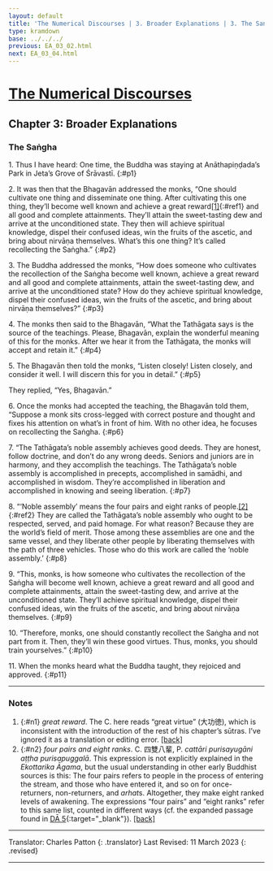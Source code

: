 ```yaml
---
layout: default
title: 'The Numerical Discourses | 3. Broader Explanations | 3. The Saṅgha'
type: kramdown
base: ../../../
previous: EA_03_02.html
next: EA_03_04.html
---
```


# [The Numerical Discourses](../index.html)
## Chapter 3: Broader Explanations
### The Saṅgha

1\. Thus I have heard: One time, the Buddha was staying at Anāthapiṇḍada’s Park in Jeta’s Grove of Śrāvastī.
{:#p1}

2\. It was then that the Bhagavān addressed the monks, “One should cultivate one thing and disseminate one thing. After cultivating this one thing, they’ll become well known and achieve a great reward[\[1\]](#n1){:#ref1} and all good and complete attainments. They’ll attain the sweet-tasting dew and arrive at the unconditioned state. They then will achieve spiritual knowledge, dispel their confused ideas, win the fruits of the ascetic, and bring about nirvāṇa themselves. What’s this one thing? It’s called recollecting the Saṅgha.”
{:#p2}

3\. The Buddha addressed the monks, “How does someone who cultivates the recollection of the Saṅgha become well known, achieve a great reward and all good and complete attainments, attain the sweet-tasting dew, and arrive at the unconditioned state? How do they achieve spiritual knowledge, dispel their confused ideas, win the fruits of the ascetic, and bring about nirvāṇa themselves?”
{:#p3}

4\. The monks then said to the Bhagavān, “What the Tathāgata says is the source of the teachings. Please, Bhagavān, explain the wonderful meaning of this for the monks. After we hear it from the Tathāgata, the monks will accept and retain it.”
{:#p4}

5\. The Bhagavān then told the monks, “Listen closely! Listen closely, and consider it well. I will discern this for you in detail.”
{:#p5}

They replied, “Yes, Bhagavān.”

6\. Once the monks had accepted the teaching, the Bhagavān told them, “Suppose a monk sits cross-legged with correct posture and thought and fixes his attention on what’s in front of him. With no other idea, he focuses on recollecting the Saṅgha.
{:#p6}

7\. “The Tathāgata’s noble assembly achieves good deeds. They are honest, follow doctrine, and don’t do any wrong deeds. Seniors and juniors are in harmony, and they accomplish the teachings. The Tathāgata’s noble assembly is accomplished in precepts, accomplished in samādhi, and accomplished in wisdom. They’re accomplished in liberation and accomplished in knowing and seeing liberation.
{:#p7}

8\. “‘Noble assembly’ means the four pairs and eight ranks of people.[\[2\]](#n2){:#ref2} They are called the Tathāgata’s noble assembly who ought to be respected, served, and paid homage. For what reason? Because they are the world’s field of merit. Those among these assemblies are one and the same vessel, and they liberate other people by liberating themselves with the path of three vehicles. Those who do this work are called the ‘noble assembly.’
{:#p8}

9\. “This, monks, is how someone who cultivates the recollection of the Saṅgha will become well known, achieve a great reward and all good and complete attainments, attain the sweet-tasting dew, and arrive at the unconditioned state. They’ll achieve spiritual knowledge, dispel their confused ideas, win the fruits of the ascetic, and bring about nirvāṇa themselves.
{:#p9}

10\. “Therefore, monks, one should constantly recollect the Saṅgha and not part from it. Then, they’ll win these good virtues. Thus, monks, you should train yourselves.”
{:#p10}

11\. When the monks heard what the Buddha taught, they rejoiced and approved.
{:#p11}

---

### Notes

1. {:#n1} *great reward*. The C. here reads “great virtue” (大功徳), which is inconsistent with the introduction of the rest of his chapter’s sūtras. I’ve ignored it as a translation or editing error. [\[back\]](#ref1)
2. {:#n2} *four pairs and eight ranks*. C. 四雙八輩, P. *cattāri purisayugāni aṭṭha purisapuggalā*. This expression is not explicitly explained in the *Ekottarika Āgama*, but the usual understanding in other early Buddhist sources is this: The four pairs refers to people in the process of entering the stream, and those who have entered it, and so on for once-returners, non-returners, and *arhat*s. Altogether, they make eight ranked levels of awakening. The expressions “four pairs” and “eight ranks” refer to this same list, counted in different ways (cf. the expanded passage found in [DĀ 5](../../dirgha/DA_5.html#p19){:target="_blank"}). [\[back\]](#ref2)

---

Translator: Charles Patton
{: .translator}
Last Revised: 11 March 2023
{: .revised}

---